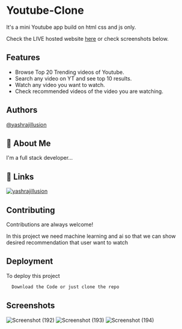 # Youtube-Clone
It's a mini Youtube app build on html css and js only.

Check the LIVE hosted website [here](https://yash-best-work.vercel.app/) or check screenshots below.
## Features

- Browse Top 20 Trending videos of Youtube.
- Search any video on YT and see top 10 results.
- Watch any video you want to watch.
- Check recommended videos of the video you are watching.



## Authors

[@yashrajillusion](https://github.com/yashrajillusion)



## 🚀 About Me
I'm a full stack developer...


## 🔗 Links

[![yashrajillusion](https://github.com/yashrajillusion)](http://github.com/)


## Contributing

Contributions are always welcome!

In this project we need machine learning and ai so that we can show desired recommendation that user want to watch


## Deployment

To deploy this project

```bash
  Download the Code or just clone the repo
```


## Screenshots

![Screenshot (192)](https://user-images.githubusercontent.com/95868808/159642292-833ce907-6e4c-4cca-ab7d-07f1f2807311.png)
![Screenshot (193)](https://user-images.githubusercontent.com/95868808/159642313-cc67aa06-77ef-4a9a-ad6a-fa1b89191f88.png)
![Screenshot (194)](https://user-images.githubusercontent.com/95868808/159642324-31a09090-ab9b-4af1-8e37-b66b1fd02252.png)


